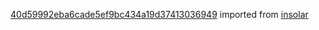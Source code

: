 [40d59992eba6cade5ef9bc434a19d37413036949](https://github.com/insolar/insolar/commit/40d59992eba6cade5ef9bc434a19d37413036949) imported from [insolar](https://github.com/insolar/insolar)
